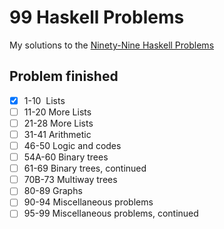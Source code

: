 # 99 Haskell Problems
My solutions to the [Ninety-Nine Haskell Problems](https://wiki.haskell.org/H-99:_Ninety-Nine_Haskell_Problems)

## Problem finished
- [x] 1-10 &nbsp;Lists
- [ ] 11-20&nbsp;More Lists
- [ ] 21-28&nbsp;More Lists
- [ ] 31-41&nbsp;Arithmetic
- [ ] 46-50&nbsp;Logic and codes
- [ ] 54A-60&nbsp;Binary trees
- [ ] 61-69&nbsp;Binary trees, continued 
- [ ] 70B-73&nbsp;Multiway trees
- [ ] 80-89&nbsp;Graphs
- [ ] 90-94&nbsp;Miscellaneous problems
- [ ] 95-99&nbsp;Miscellaneous problems, continued
